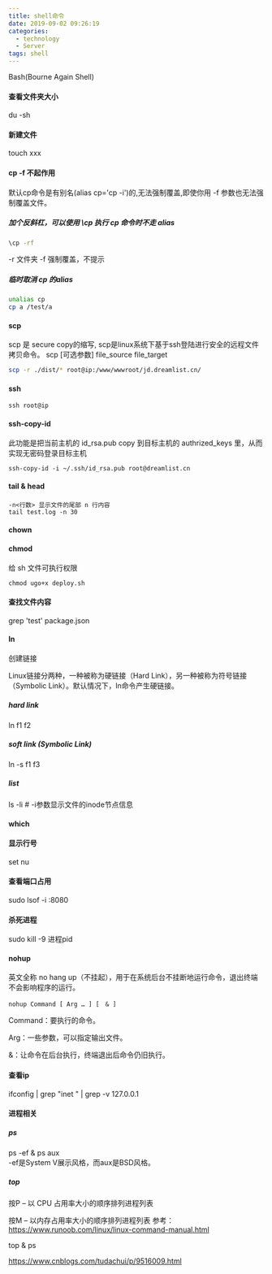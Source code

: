 ```yaml
---
title: shell命令
date: 2019-09-02 09:26:19
categories:
  - technology
  - Server
tags: shell
---
```

Bash(Bourne Again Shell)

#### 查看文件夹大小
du -sh

#### 新建文件
touch xxx

#### cp -f 不起作用
默认cp命令是有别名(alias cp='cp -i')的,无法强制覆盖,即使你用 -f 参数也无法强制覆盖文件。
##### 加个反斜杠，可以使用 \cp 执行 cp 命令时不走 alias
```bash
\cp -rf 
```
-r 文件夹
-f 强制覆盖，不提示
##### 临时取消 cp 的alias
```bash
unalias cp
cp a /test/a
```

#### scp
scp 是 secure copy的缩写, scp是linux系统下基于ssh登陆进行安全的远程文件拷贝命令。
scp [可选参数] file_source file_target 
```bash
scp -r ./dist/* root@ip:/www/wwwroot/jd.dreamlist.cn/
```

#### ssh
```
ssh root@ip
```
#### ssh-copy-id
此功能是把当前主机的 id_rsa.pub copy 到目标主机的 authrized_keys 里，从而实现无密码登录目标主机
```
ssh-copy-id -i ~/.ssh/id_rsa.pub root@dreamlist.cn
```
#### tail & head
```
-n<行数> 显示文件的尾部 n 行内容
tail test.log -n 30

```
#### chown
#### chmod
给 sh 文件可执行权限
```
chmod ugo+x deploy.sh
```
#### 查找文件内容
grep 'test' package.json

#### ln

创建链接

Linux链接分两种，一种被称为硬链接（Hard Link），另一种被称为符号链接（Symbolic Link）。默认情况下，ln命令产生硬链接。
##### hard link
ln f1 f2 
##### soft link (Symbolic Link)
ln -s f1 f3

##### list
ls -li   # -i参数显示文件的inode节点信息


#### which

#### 显示行号
set nu

#### 查看端口占用
sudo lsof -i :8080
#### 杀死进程
sudo kill -9 进程pid

#### nohup
英文全称 no hang up（不挂起），用于在系统后台不挂断地运行命令，退出终端不会影响程序的运行。
```
nohup Command [ Arg … ] [　& ]
```
Command：要执行的命令。

Arg：一些参数，可以指定输出文件。

&：让命令在后台执行，终端退出后命令仍旧执行。
#### 查看ip
ifconfig | grep "inet " | grep -v 127.0.0.1

#### 进程相关
##### ps
ps -ef & ps aux  
-ef是System V展示风格，而aux是BSD风格。 

##### top
按P – 以 CPU 占用率大小的顺序排列进程列表

按M – 以内存占用率大小的顺序排列进程列表
参考：
https://www.runoob.com/linux/linux-command-manual.html

top & ps

https://www.cnblogs.com/tudachui/p/9516009.html